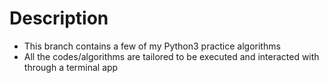   # Description
  - This branch contains a few of my Python3 practice algorithms
  - All the codes/algorithms are tailored to be executed and interacted with through a terminal app
